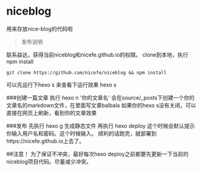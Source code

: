 # niceblog
用来存放nice-blog的代码啦

>发布说明

联系益达，获得当前niceblog和nicefe.github.io的权限。
clone到本地，执行npm install

    git clone https://github.com/nicefe/niceblog && npm install

可以先运行下hexo s 来查看下运行效果
    hexo s

###创建一篇文章
执行 hexo n '你的文章名'
会在source/_posts下创建一个你的文章名的markdown文件，在里面写文章balbala
如果你的hexo s没有关闭，可以直接在网页上刷新，看到你的文章效果

###发布
先执行 hexo g
生成静态文件
再执行 hexo deploy
这个时候会默认提示你输入用户名和密码。这个时候输入。
顺利的话跑完，就部署到https://nicefe.github.io上去了。

##注意！
为了保证不冲突，最好每次hexo deploy之前都要先更新一下当前的niceblog项目代码。尽量减少冲突。
